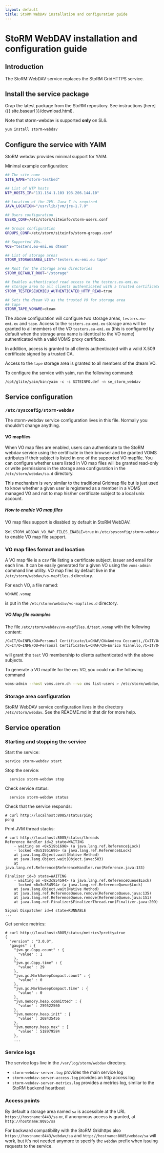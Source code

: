 ```yaml
---
layout: default
title: StoRM WebDAV installation and configuration guide
---
```


# StoRM WebDAV installation and configuration guide

## Introduction

The StoRM WebDAV service replaces the StoRM GridHTTPS service.

## Install the service package

Grap the latest package from the StoRM repository. See instructions
[here]({{ site.baseurl }}/download.html).

Note that storm-webdav is supported **only** on SL6.

```bash
yum install storm-webdav
```

## Configure the service with YAIM

StoRM webdav provides minimal support for YAIM.

Minimal example configuration:

```bash
## The site name
SITE_NAME="storm-testbed"

## List of NTP hosts
NTP_HOSTS_IP="131.154.1.103 193.206.144.10"

## Location of the JVM. Java 7 is required
JAVA_LOCATION="/usr/lib/jvm/jre-1.7.0"

## Users configuration
USERS_CONF=/etc/storm/siteinfo/storm-users.conf

## Groups configuration
GROUPS_CONF=/etc/storm/siteinfo/storm-groups.conf

## Supported VOs.
VOS="testers.eu-emi.eu dteam"

## List of storage areas
STORM_STORAGEAREA_LIST="testers.eu-emi.eu tape"

## Root for the storage area directories
STORM_DEFAULT_ROOT="/storage"

## Enables authenticated read access to the testers.eu-emi.eu 
## storage area to all clients authenticated with a trusted certificate
STORM_TESTERSEUEMIEU_AUTHENTICATED_HTTP_READ=true

## Sets the dteam VO as the trusted VO for storage area
## tape
STORM_TAPE_VONAME=dteam
```

The above configuration will configure two storage areas, `testers.eu-emi.eu`
and `tape`. Access to the `testers.eu-emi.eu` storage area will be granted to
all members of the VO `testers.eu-emi.eu` (this is configured by default when
the storage area name is identical to the VO name) authenticated with a valid
VOMS proxy certificate.

In addition, access is granted to all clients authenticated with a valid X.509
certificate signed by a trusted CA.

Access to the `tape` storage area is granted to all members of the dteam VO.

To configure the service with yaim, run the following command:

```
/opt/glite/yaim/bin/yaim -c -s SITEINFO.def -n se_storm_webdav
```

## Service configuration

### `/etc/sysconfig/storm-webdav`

The storm-webdav service configuration lives in this file.
Normally you shouldn't change anything.

#### VO mapfiles

When VO map files are enabled, users can authenticate to the StoRM webdav
service using the certificate in their browser and be granted VOMS attributes
if their subject is listed in one of the supported VO mapfile.
You can configure whether users listed in VO map files will be granted read-only 
or write permissions in the storage area configuration in the `/etc/storm/webdav/sa.d` 
directory.

This mechanism is very similar to the traditional Gridmap file but is just used
to know whether a given user is registered as a member in a VOMS managed VO and
not to map his/her certificate subject to a local unix account.

##### How to enable VO map files

VO map files support is disabled by default in StoRM WebDAV.

Set `STORM_WEBDAV_VO_MAP_FILES_ENABLE=true` in `/etc/sysconfig/storm-webdav` to enable VO map file support.

### VO map files format and location

A VO map file is a csv file listing a certificate subject, issuer and email for each line.
It can be easily generated for a given VO using the `voms-admin` command line utility.
VO map files by default live in the `/etc/storm/webdav/vo-mapfiles.d` directory.

For each VO, a file named:

`VONAME.vomap`

is put in the `/etc/storm/webdav/vo-mapfiles.d` directory. 

##### VO Map file examples

The file `/etc/storm/webdav/vo-mapfiles.d/test.vomap` with the following content:

```bash
/C=IT/O=INFN/OU=Personal Certificate/L=CNAF/CN=Andrea Ceccanti,/C=IT/O=INFN/CN=INFN CA,andrea.ceccanti@cnaf.infn.it
/C=IT/O=INFN/OU=Personal Certificate/L=CNAF/CN=Enrico Vianello,/C=IT/O=INFN/CN=INFN CA,enrico.vianello@cnaf.infn.it
```

will grant the `test` VO membership to clients authenticated with the above subjects.

To generate a VO mapfile for the `cms` VO, you could run the following command

```bash
voms-admin --host voms.cern.ch --vo cms list-users > /etc/storm/webdav/vo-mapfiles.d/cms.vomap
```

### Storage area configuration

StoRM WebDAV service configuration lives in the directory `/etc/storm/webdav`.
See the README.md in that dir for more help.

## Service operation

### Starting and stopping the service

Start the service:

```
service storm-webdav start
```

Stop the service:

```
  service storm-webdav stop
```

Check service status:

```
  service storm-webdav status
```

Check that the service responds:

```
# curl http://localhost:8085/status/ping
pong
```

Print JVM thread stacks:

```
# curl http://localhost:8085/status/threads
Reference Handler id=2 state=WAITING
    - waiting on <0x519b1696> (a java.lang.ref.Reference$Lock)
    - locked <0x519b1696> (a java.lang.ref.Reference$Lock)
    at java.lang.Object.wait(Native Method)
    at java.lang.Object.wait(Object.java:503)
    at java.lang.ref.Reference$ReferenceHandler.run(Reference.java:133)

Finalizer id=3 state=WAITING
    - waiting on <0x3c854594> (a java.lang.ref.ReferenceQueue$Lock)
    - locked <0x3c854594> (a java.lang.ref.ReferenceQueue$Lock)
    at java.lang.Object.wait(Native Method)
    at java.lang.ref.ReferenceQueue.remove(ReferenceQueue.java:135)
    at java.lang.ref.ReferenceQueue.remove(ReferenceQueue.java:151)
    at java.lang.ref.Finalizer$FinalizerThread.run(Finalizer.java:209)

Signal Dispatcher id=4 state=RUNNABLE
...
```

Get service metrics:

```
# curl http://localhost:8085/status/metrics?pretty=true
{
  "version" : "3.0.0",
  "gauges" : {
    "jvm.gc.Copy.count" : {
      "value" : 1
    },
    "jvm.gc.Copy.time" : {
      "value" : 29
    },
    "jvm.gc.MarkSweepCompact.count" : {
      "value" : 0
    },
    "jvm.gc.MarkSweepCompact.time" : {
      "value" : 0
    },
    "jvm.memory.heap.committed" : {
      "value" : 259522560
    },
    "jvm.memory.heap.init" : {
      "value" : 268435456
    },
    "jvm.memory.heap.max" : {
      "value" : 518979584
    },
    ...

```

### Service logs

The service logs live in the `/var/log/storm/webdav` directory.

- `storm-webdav-server.log` provides the main service log
- `storm-webdav-server-access.log` provides an http access log
- `storm-webdav-server-metrics.log` provides a metrics log, similar to the StoRM backend heartbeat

### Access points

By default a storage area named `sa` is accessible at the URL
`https://hostname:8443/sa` or, if anonymous access is granted, at
`http://hostname:8085/sa`

For backward compatibility with the StoRM Gridhttps also
`https://hostname:8443/webdav/sa` and `http://hostname:8085/webdav/sa` will
work, but it's not needed anymore to specify the `webdav` prefix when issuing
requests to the service.







